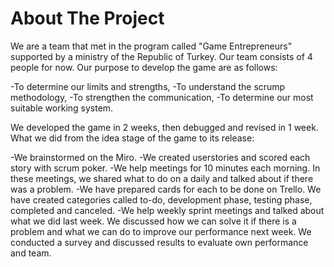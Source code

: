 # About The Project
We are a team that met in the program called "Game Entrepreneurs" supported by a ministry of the Republic of Turkey. Our team consists of 4 people for now. Our purpose to develop the game are as follows:

-To determine our limits and strengths,
-To understand the scrump methodology,
-To strengthen the communication,
-To determine our most suitable working system.

We developed the game in 2 weeks, then debugged and revised in 1 week.
What we did from the idea stage of the game to its release:

-We brainstormed on the Miro.
-We created userstories and scored each story with scrum poker.
-We help meetings for 10 minutes each morning. In these meetings, we shared what to do on a daily and talked about if there was a problem.
-We have prepared cards for each to be done on Trello. We have created categories called to-do, development phase, testing phase, completed and canceled.
-We help weekly sprint meetings and talked about what we did last week. We discussed how we can solve it if there is a problem and what we can do to improve our performance next week. We conducted a survey and discussed results to evaluate own performance and team.
